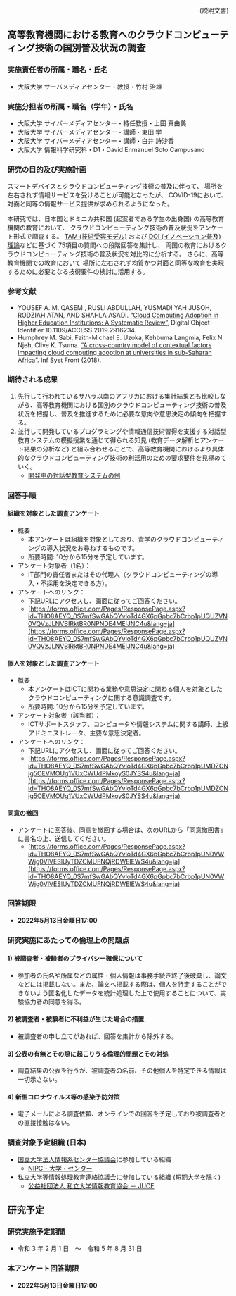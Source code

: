 <div align="right">(説明文書)</div>

## 高等教育機関における教育へのクラウドコンピューティング技術の国別普及状況の調査

### 実施責任者の所属・職名・氏名
* 大阪大学 サーバメディアセンター・教授・竹村 治雄
<p></p>

### 実施分担者の所属・職名（学年）・氏名
* 大阪大学 サイバーメディアセンター・特任教授・上田 真由美 
* 大阪大学 サイバーメディアセンター・講師・東田 学 
* 大阪大学 サイバーメディアセンター・講師・白井 詩沙香 
* 大阪大学 情報科学研究科・D1・David Enmanuel Soto Campusano
<p></p>

### 研究の目的及び実施計画

スマートデバイスとクラウドコンピューティング技術の普及に伴って、
場所を左右されず情報サービスを受けることが可能となったが、
COVID-19において、対面と同等の情報サービス提供が求められるようになった。

本研究では、日本国とドミニカ共和国 (起案者である学生の出身国) の高等教育機関の教育において、
クラウドコンピューティング技術の普及状況をアンケート形式で調査する。
[TAM (技術受容モデル)](https://en.wikipedia.org/wiki/Technology_acceptance_model)
および [DOI (イノベーション普及) 理論](https://en.wikipedia.org/wiki/Diffusion_of_innovations)などに基づく
75項目の質問への段階回答を集計し、
両国の教育におけるクラウドコンピューティング技術の普及状況を対比的に分析する。
さらに、高等教育機関での教育において
場所に左右されず均質かつ対面と同等な教育を実現するために必要となる技術要件の検討に活用する。
<p></p>

### 参考文献

* YOUSEF A. M. QASEM , RUSLI ABDULLAH, YUSMADI YAH JUSOH, RODZIAH ATAN, AND SHAHLA ASADI. [“Cloud Computing Adoption in Higher Education Institutions: A Systematic Review”](https://link.springer.com/content/pdf/10.1007/s10586-015-0490-4.pdf), Digital Object Identifier 10.1109/ACCESS.2019.2916234. 
* Humphrey M. Sabi, Faith-Michael E. Uzoka, Kehbuma Langmia, Felix N. Njeh, Clive K. Tsuma. [“A cross-country model of contextual factors impacting cloud computing adoption at universities in sub-Saharan Africa”](https://link.springer.com/content/pdf/10.1007/s10796-017-9739-1.pdf). Inf Syst Front (2018).
<p></p>

### 期待される成果

1. 先行して行われているサハラ以南のアフリカにおける集計結果とも比較しながら、高等教育機関における国別のクラウドコンピューティング技術の普及状況を把握し、普及を推進するために必要な意向や意思決定の傾向を把握する。
2. 並行して開発しているプログラミングや情報通信技術習得を支援する対話型教育システムの模擬授業を通じて得られる知見 (教育データ解析とアンケート結果の分析など) と組み合わせることで、高等教育機関におけるより具体的なクラウドコンピューティング技術の利活用のための要求要件を見極めていく。
   * [開発中の対話型教育システムの例](http://ou-nre-test-lx.japaneast.cloudapp.azure.com:30001/catalog/)
<p></p>

### 回答手順
#### 組織を対象とした調査アンケート 
* 概要 
  * 本アンケートは組織を対象としており、貴学のクラウドコンピューティングの導入状況をお尋ねするものです。 
  * 所要時間: 10分から15分を予定しています。
* アンケート対象者（1名）： 
  * IT部門の責任者またはその代理人（クラウドコンピューティングの導入・不採用を決定できる方）。 
* アンケートへのリンク： 
  * 下記URLにアクセスし、画面に従ってご回答ください。 
  * [https://forms.office.com/Pages/ResponsePage.aspx?id=THO8AEYQ_0S7mfSwGAbQYvloTd4GX6pGpbc7bCrbp1pUQUZVN0VQVzJLNVBIRktBR0NPNDE4MElJNC4u&lang=ja](https://forms.office.com/Pages/ResponsePage.aspx?id=THO8AEYQ_0S7mfSwGAbQYvloTd4GX6pGpbc7bCrbp1pUQUZVN0VQVzJLNVBIRktBR0NPNDE4MElJNC4u&lang=ja)  

#### 個人を対象とした調査アンケート 
* 概要 
  * 本アンケートはICTに関わる業務や意思決定に関わる個人を対象としたクラウドコンピューティングに関する意識調査です。 
  * 所要時間: 10分から15分を予定しています。
* アンケート対象者（該当者）： 
  * ICTサポートスタッフ、コンピュータや情報システムに関する講師、上級アドミニストレータ、主要な意思決定者。 
* アンケートへのリンク： 
  * 下記URLにアクセスし、画面に従ってご回答ください。 
  * [https://forms.office.com/Pages/ResponsePage.aspx?id=THO8AEYQ_0S7mfSwGAbQYvloTd4GX6pGpbc7bCrbp1pUMDZONjg5OEVMOUg1VUxCWUdPMkoyS0JYSS4u&lang=ja](https://forms.office.com/Pages/ResponsePage.aspx?id=THO8AEYQ_0S7mfSwGAbQYvloTd4GX6pGpbc7bCrbp1pUMDZONjg5OEVMOUg1VUxCWUdPMkoyS0JYSS4u&lang=ja)

#### 同意の撤回
* アンケートに回答後、同意を撤回する場合は、次のURLから「同意撤回書」に書名の上、送信してください。
  * [https://forms.office.com/Pages/ResponsePage.aspx?id=THO8AEYQ_0S7mfSwGAbQYvloTd4GX6pGpbc7bCrbp1pUN0VWWjg0VlVESlUyTDZCMUFNQjRDWElEWS4u&lang=ja](https://forms.office.com/Pages/ResponsePage.aspx?id=THO8AEYQ_0S7mfSwGAbQYvloTd4GX6pGpbc7bCrbp1pUN0VWWjg0VlVESlUyTDZCMUFNQjRDWElEWS4u&lang=ja)
<p></p>

### 回答期限
* **2022年5月13日金曜日17:00**
<p></p>
 
### 研究実施にあたっての倫理上の問題点 

#### 1) 被調査者・被験者のプライバシー確保について  
* 参加者の氏名や所属などの属性・個人情報は事務手続き終了後破棄し、論文などには掲載しない。また、論文へ掲載する際は、個人を特定することができないよう匿名化したデータを統計処理した上で使用することについて、実験協力者の同意を得る。  

#### 2) 被調査者・被験者に不利益が生じた場合の措置  
* 被調査者の申し立てがあれば、回答を集計から除外する。  

#### 3) 公表の有無とその際に起こりうる倫理的問題とその対処  
* 調査結果の公表を行うが、被調査者の名前、その他個人を特定できる情報は一切示さない。  

#### 4) 新型コロナウイルス等の感染予防対策
* 電子メールによる調査依頼、オンラインでの回答を予定しており被調査者との直接接触はない。
<p></p>

### 調査対象予定組織 (日本)

* [国立大学法人情報系センター協議会](https://www.nipc.gr.jp/)に参加している組織
  * [NIPC - 大学・センター](https://www.nipc.gr.jp/home/univlist)
* [私立大学等情報処理教育連絡協議会](https://www.juce.jp/)に参加している組織 (短期大学を除く)
  * [公益社団法人 私立大学情報教育協会 － JUCE](https://www.juce.jp/LINK/kaiin/univ2.htm)
<p></p>

## 研究予定
### 研究実施予定期間 
* 令和 3 年 2 月 1 日　～　令和 5 年 8 月 31 日 
<p></p>

### 本アンケート回答期限
* **2022年5月13日金曜日17:00**
<p></p>
